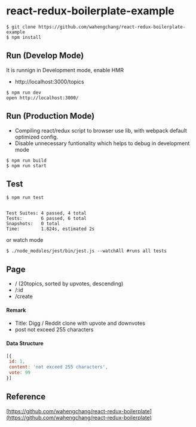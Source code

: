 # react-redux-boilerplate-example

```
$ git clone https://github.com/wahengchang/react-redux-boilerplate-example
$ npm install
```

## Run (Develop Mode)
It is runnign in Development mode, enable HMR
 - http://localhost:3000/topics

```
$ npm run dev
open http://localhost:3000/

```

## Run (Production Mode)
 - Compiling react/redux script to browser use lib, with webpack default optimized config.
 - Disable unnecessary funtionality which helps to debug in development mode
```
$ npm run build
$ npm run start

```

## Test

```
$ npm run test


Test Suites: 4 passed, 4 total
Tests:       6 passed, 6 total
Snapshots:   0 total
Time:        1.824s, estimated 2s

```
or watch mode
```
$ ./node_modules/jest/bin/jest.js --watchAll #runs all tests
```


## Page
 - / (20topics, sorted by upvotes, descending)
 - /:id
 - /create

#### Remark
 - Title: Digg / Reddit clone with upvote and downvotes
 - post not exceed 255 characters

#### Data Structure
 ```js
[{
  id: 1,
  content: 'not exceed 255 characters',
  vote: 99
}]
 ```

## Reference
[https://github.com/wahengchang/react-redux-boilerplate](https://github.com/wahengchang/react-redux-boilerplate)